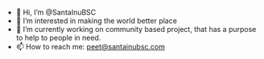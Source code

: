 - 👋 Hi, I’m @SantaInuBSC
- 👀 I’m interested in making the world better place
- 🌱 I’m currently working on community based project, that has a purpose to help to people in need.
- 📫 How to reach me: peet@santainubsc.com

<!---
SantaInuBSC/SantaInuBSC is a ✨ special ✨ repository because its `README.md` (this file) appears on your GitHub profile.
You can click the Preview link to take a look at your changes.
--->
